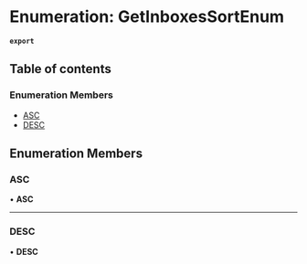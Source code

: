 # Enumeration: GetInboxesSortEnum

**`export`**

## Table of contents

### Enumeration Members

- [ASC](GetInboxesSortEnum.md#asc)
- [DESC](GetInboxesSortEnum.md#desc)

## Enumeration Members

### <a id="asc" name="asc"></a> ASC

• **ASC**

___

### <a id="desc" name="desc"></a> DESC

• **DESC**
